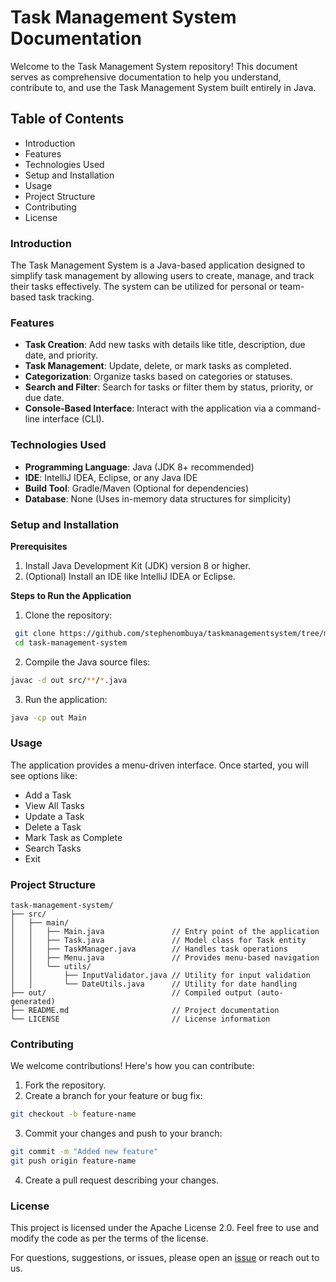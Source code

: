 # **Task Management System Documentation**
Welcome to the Task Management System repository! This document serves as comprehensive documentation to help you understand, contribute to, and use the Task Management System built entirely in Java.

## **Table of Contents**
- Introduction
- Features
- Technologies Used
- Setup and Installation
- Usage
- Project Structure
- Contributing
- License



### **Introduction**
The Task Management System is a Java-based application designed to simplify task management by allowing users to create, manage, and track their tasks effectively. The system can be utilized for personal or team-based task tracking.


### **Features**
  - **Task Creation**: Add new tasks with details like title, description, due date, and priority.
  - **Task Management**: Update, delete, or mark tasks as completed.
  - **Categorization**: Organize tasks based on categories or statuses.
  - **Search and Filter**: Search for tasks or filter them by status, priority, or due date.
  - **Console-Based Interface**: Interact with the application via a command-line interface (CLI).


### **Technologies Used**
  - **Programming Language**: Java (JDK 8+ recommended)
  - **IDE**: IntelliJ IDEA, Eclipse, or any Java IDE
  - **Build Tool**: Gradle/Maven (Optional for dependencies)
  - **Database**: None (Uses in-memory data structures for simplicity)



### **Setup and Installation**
 **Prerequisites**
  1. Install Java Development Kit (JDK) version 8 or higher.
  2. (Optional) Install an IDE like IntelliJ IDEA or Eclipse.
  
 **Steps to Run the Application**
 
  1. Clone the repository:

 ``` bash
  git clone https://github.com/stephenombuya/taskmanagementsystem/tree/main
  cd task-management-system
  ```

2. Compile the Java source files:

```bash
javac -d out src/**/*.java
```

3. Run the application:

```bash
java -cp out Main
```



### **Usage**
The application provides a menu-driven interface. Once started, you will see options like:
  - Add a Task
  - View All Tasks
  - Update a Task
  - Delete a Task
  - Mark Task as Complete
  - Search Tasks
  - Exit


### **Project Structure**

```plaintext
task-management-system/
├── src/
│   ├── main/
│   │   ├── Main.java               // Entry point of the application
│   │   ├── Task.java               // Model class for Task entity
│   │   ├── TaskManager.java        // Handles task operations
│   │   ├── Menu.java               // Provides menu-based navigation
│   │   └── utils/
│   │       ├── InputValidator.java // Utility for input validation
│   │       └── DateUtils.java      // Utility for date handling
├── out/                            // Compiled output (auto-generated)
├── README.md                       // Project documentation
└── LICENSE                         // License information
```


### **Contributing**
We welcome contributions! Here's how you can contribute:

1. Fork the repository.
2. Create a branch for your feature or bug fix:

```bash
git checkout -b feature-name
```

3. Commit your changes and push to your branch:

```bash
git commit -m "Added new feature"
git push origin feature-name
```

4. Create a pull request describing your changes.


### **License**
This project is licensed under the Apache License 2.0. Feel free to use and modify the code as per the terms of the license.

For questions, suggestions, or issues, please open an [issue](issues) or reach out to us.

